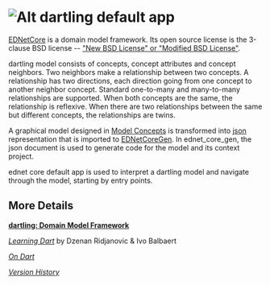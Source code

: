 # ![Alt dartling](https://raw.github.com/dzenanr/dartling/master/resources/dartling.png) **default app**

[EDNetCore](https://github.com/ednet-dev/ednet_core) is a domain model framework.
Its open source license is the 3-clause BSD license --
["New BSD License" or "Modified BSD License"](http://en.wikipedia.org/wiki/BSD_license).

dartling model consists of concepts, concept attributes and concept neighbors.
Two neighbors make a relationship between two concepts. A relationship has two
directions, each direction going from one concept to another neighbor concept.
Standard one-to-many and many-to-many relationships are supported. When both
concepts are the same, the relationship is reflexive. When there are two
relationships between the same but different concepts, the relationships are
twins.

A graphical model designed in
[Model Concepts](https://github.com/dzenanr/magic_boxes) is transformed into
[json](http://www.json.org/) representation that is imported to
[EDNetCoreGen](https://github.com/ednet-dev/ednet_core_gen).
In ednet_core_gen, the json document is used to generate code for the model and
its context project.

ednet core default app is used to interpret a dartling model and navigate
through the model, starting by entry points.

## More Details

[**dartling: Domain Model Framework**](https://docs.google.com/document/d/1xzjqxbJdYxn6Qpx_kIhCqCCjk5yabbXiOng8sixMjdc/edit?usp=sharing)

[*Learning Dart*](http://www.packtpub.com/learning-dart/book) by Dzenan Ridjanovic & Ivo Balbaert

[*On Dart*](http://ondart.me/)

[*Version History*](CHANGELOG.md)


